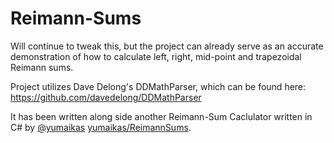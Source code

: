 Reimann-Sums
============

Will continue to tweak this, but the project can already serve as an accurate demonstration of how to calculate left, right, mid-point and trapezoidal Reimann sums.

Project utilizes Dave Delong's DDMathParser, which can be found here: https://github.com/davedelong/DDMathParser

It has been written along side another Reimann-Sum Caclulator written in C# by [@yumaikas](https://github.com/yumaikas) [yumaikas/ReimannSums](https://github.com/yumaikas/ReimannSums). 
